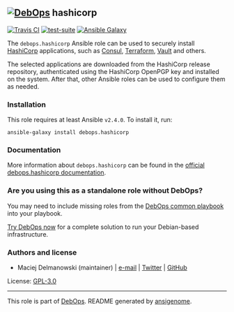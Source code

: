 ## [![DebOps](https://debops.org/images/debops-small.png)](https://debops.org) hashicorp

<!-- This file was generated by Ansigenome. Do not edit this file directly but
     instead have a look at the files in the ./meta/ directory. -->

[![Travis CI](https://img.shields.io/travis/debops/ansible-hashicorp.svg?style=flat)](https://travis-ci.org/debops/ansible-hashicorp)
[![test-suite](https://img.shields.io/badge/test--suite-ansible--hashicorp-blue.svg?style=flat)](https://github.com/debops/test-suite/tree/master/ansible-hashicorp/)
[![Ansible Galaxy](https://img.shields.io/badge/galaxy-debops.hashicorp-660198.svg?style=flat)](https://galaxy.ansible.com/debops/hashicorp)


The `debops.hashicorp` Ansible role can be used to securely install
[HashiCorp](https://hashicorp.com/) applications, such as
[Consul](https://consul.io/), [Terraform](https://terraform.io/),
[Vault](https://vaultproject.io/) and others.

The selected applications are downloaded from the HashiCorp release repository,
authenticated using the HashiCorp OpenPGP key and installed on the system.
After that, other Ansible roles can be used to configure them as needed.

### Installation

This role requires at least Ansible `v2.4.0`. To install it, run:

```Shell
ansible-galaxy install debops.hashicorp
```

### Documentation

More information about `debops.hashicorp` can be found in the
[official debops.hashicorp documentation](https://docs.debops.org/en/latest/ansible/roles/ansible-hashicorp/docs/).



### Are you using this as a standalone role without DebOps?

You may need to include missing roles from the [DebOps common
playbook](https://github.com/debops/debops-playbooks/blob/master/playbooks/common.yml)
into your playbook.

[Try DebOps now](https://debops.org/) for a complete solution to run your Debian-based infrastructure.





### Authors and license

- Maciej Delmanowski (maintainer) | [e-mail](mailto:drybjed@gmail.com) | [Twitter](https://twitter.com/drybjed) | [GitHub](https://github.com/drybjed)

License: [GPL-3.0](https://tldrlegal.com/license/gnu-general-public-license-v3-%28gpl-3%29)

***

This role is part of [DebOps](https://debops.org/). README generated by [ansigenome](https://github.com/nickjj/ansigenome/).
